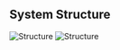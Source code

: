 ## System Structure
![Structure](https://i.imgur.com/5P4c71b.png)
![Structure](https://i.imgur.com/Pku9aKM.png)